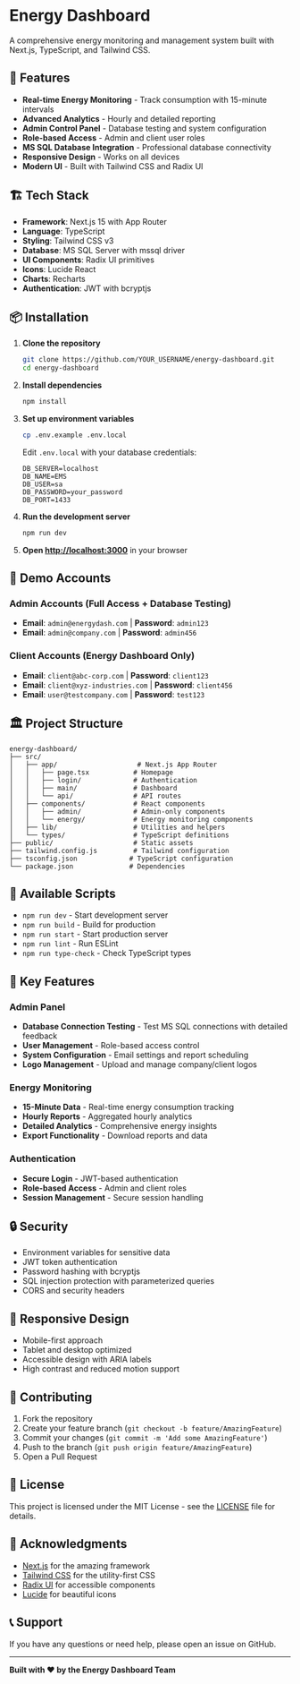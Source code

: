 # Energy Dashboard

A comprehensive energy monitoring and management system built with Next.js, TypeScript, and Tailwind CSS.

## 🚀 Features

- **Real-time Energy Monitoring** - Track consumption with 15-minute intervals
- **Advanced Analytics** - Hourly and detailed reporting
- **Admin Control Panel** - Database testing and system configuration
- **Role-based Access** - Admin and client user roles
- **MS SQL Database Integration** - Professional database connectivity
- **Responsive Design** - Works on all devices
- **Modern UI** - Built with Tailwind CSS and Radix UI

## 🏗️ Tech Stack

- **Framework**: Next.js 15 with App Router
- **Language**: TypeScript
- **Styling**: Tailwind CSS v3
- **Database**: MS SQL Server with mssql driver
- **UI Components**: Radix UI primitives
- **Icons**: Lucide React
- **Charts**: Recharts
- **Authentication**: JWT with bcryptjs

## 📦 Installation

1. **Clone the repository**
   ```bash
   git clone https://github.com/YOUR_USERNAME/energy-dashboard.git
   cd energy-dashboard
   ```

2. **Install dependencies**
   ```bash
   npm install
   ```

3. **Set up environment variables**
   ```bash
   cp .env.example .env.local
   ```
   Edit `.env.local` with your database credentials:
   ```env
   DB_SERVER=localhost
   DB_NAME=EMS
   DB_USER=sa
   DB_PASSWORD=your_password
   DB_PORT=1433
   ```

4. **Run the development server**
   ```bash
   npm run dev
   ```

5. **Open [http://localhost:3000](http://localhost:3000)** in your browser

## 🔑 Demo Accounts

### Admin Accounts (Full Access + Database Testing)
- **Email**: `admin@energydash.com` | **Password**: `admin123`
- **Email**: `admin@company.com` | **Password**: `admin456`

### Client Accounts (Energy Dashboard Only)
- **Email**: `client@abc-corp.com` | **Password**: `client123`
- **Email**: `client@xyz-industries.com` | **Password**: `client456`
- **Email**: `user@testcompany.com` | **Password**: `test123`

## 🏛️ Project Structure

```
energy-dashboard/
├── src/
│   ├── app/                    # Next.js App Router
│   │   ├── page.tsx           # Homepage
│   │   ├── login/             # Authentication
│   │   ├── main/              # Dashboard
│   │   └── api/               # API routes
│   ├── components/            # React components
│   │   ├── admin/             # Admin-only components
│   │   └── energy/            # Energy monitoring components
│   ├── lib/                   # Utilities and helpers
│   └── types/                 # TypeScript definitions
├── public/                    # Static assets
├── tailwind.config.js         # Tailwind configuration
├── tsconfig.json             # TypeScript configuration
└── package.json              # Dependencies
```

## 🔧 Available Scripts

- `npm run dev` - Start development server
- `npm run build` - Build for production
- `npm run start` - Start production server
- `npm run lint` - Run ESLint
- `npm run type-check` - Check TypeScript types

## 🎨 Key Features

### Admin Panel
- **Database Connection Testing** - Test MS SQL connections with detailed feedback
- **User Management** - Role-based access control
- **System Configuration** - Email settings and report scheduling
- **Logo Management** - Upload and manage company/client logos

### Energy Monitoring
- **15-Minute Data** - Real-time energy consumption tracking
- **Hourly Reports** - Aggregated hourly analytics
- **Detailed Analytics** - Comprehensive energy insights
- **Export Functionality** - Download reports and data

### Authentication
- **Secure Login** - JWT-based authentication
- **Role-based Access** - Admin and client roles
- **Session Management** - Secure session handling

## 🔒 Security

- Environment variables for sensitive data
- JWT token authentication
- Password hashing with bcryptjs
- SQL injection protection with parameterized queries
- CORS and security headers

## 📱 Responsive Design

- Mobile-first approach
- Tablet and desktop optimized
- Accessible design with ARIA labels
- High contrast and reduced motion support

## 🤝 Contributing

1. Fork the repository
2. Create your feature branch (`git checkout -b feature/AmazingFeature`)
3. Commit your changes (`git commit -m 'Add some AmazingFeature'`)
4. Push to the branch (`git push origin feature/AmazingFeature`)
5. Open a Pull Request

## 📄 License

This project is licensed under the MIT License - see the [LICENSE](LICENSE) file for details.

## 🙏 Acknowledgments

- [Next.js](https://nextjs.org/) for the amazing framework
- [Tailwind CSS](https://tailwindcss.com/) for the utility-first CSS
- [Radix UI](https://www.radix-ui.com/) for accessible components
- [Lucide](https://lucide.dev/) for beautiful icons

## 📞 Support

If you have any questions or need help, please open an issue on GitHub.

---

**Built with ❤️ by the Energy Dashboard Team**